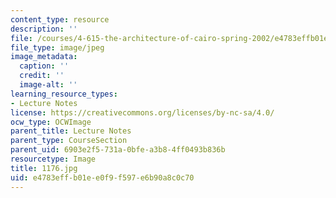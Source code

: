 ```yaml
---
content_type: resource
description: ''
file: /courses/4-615-the-architecture-of-cairo-spring-2002/e4783effb01ee0f9f597e6b90a8c0c70_1176.jpg
file_type: image/jpeg
image_metadata:
  caption: ''
  credit: ''
  image-alt: ''
learning_resource_types:
- Lecture Notes
license: https://creativecommons.org/licenses/by-nc-sa/4.0/
ocw_type: OCWImage
parent_title: Lecture Notes
parent_type: CourseSection
parent_uid: 6903e2f5-731a-0bfe-a3b8-4ff0493b836b
resourcetype: Image
title: 1176.jpg
uid: e4783eff-b01e-e0f9-f597-e6b90a8c0c70
---
```

